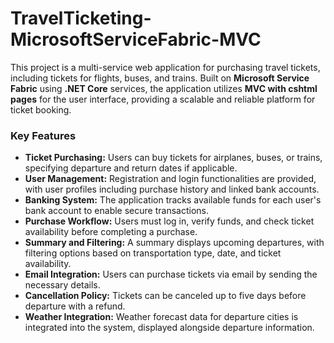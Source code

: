 # TravelTicketing-MicrosoftServiceFabric-MVC
This project is a multi-service web application for purchasing travel tickets, including tickets for flights, buses, and trains. Built on **Microsoft Service Fabric** using **.NET Core** services, the application utilizes **MVC with cshtml pages** for the user interface, providing a scalable and reliable platform for ticket booking.

### Key Features
- **Ticket Purchasing:** Users can buy tickets for airplanes, buses, or trains, specifying departure and return dates if applicable.
- **User Management:** Registration and login functionalities are provided, with user profiles including purchase history and linked bank accounts.
- **Banking System:** The application tracks available funds for each user's bank account to enable secure transactions.
- **Purchase Workflow:** Users must log in, verify funds, and check ticket availability before completing a purchase.
- **Summary and Filtering:** A summary displays upcoming departures, with filtering options based on transportation type, date, and ticket availability.
- **Email Integration:** Users can purchase tickets via email by sending the necessary details.
- **Cancellation Policy:** Tickets can be canceled up to five days before departure with a refund.
- **Weather Integration:** Weather forecast data for departure cities is integrated into the system, displayed alongside departure information.



